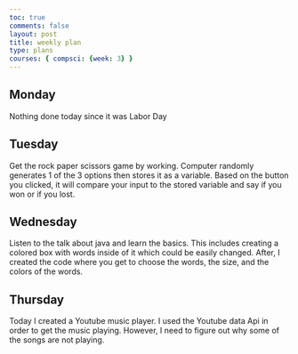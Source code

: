 ```yaml
---
toc: true
comments: false
layout: post
title: weekly plan 
type: plans
courses: { compsci: {week: 3} }
---
```

## Monday
Nothing done today since it was Labor Day
## Tuesday
Get the rock paper scissors game by working. Computer randomly generates 1 of the 3 options then stores it as a variable. Based on the button you clicked, it will compare your input to the stored variable and say if you won or if you lost.
## Wednesday
Listen to the talk about java and learn the basics. This includes creating a colored box with words inside of it which could be easily changed. After, I created the code where you get to choose the words, the size, and the colors of the words. 
## Thursday
Today I created a Youtube music player. I used the Youtube data Api in order to get the music playing. However, I need to figure out why some of the songs are not playing.